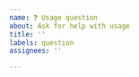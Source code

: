 ```yaml
---
name: ❓ Usage question
about: Ask for help with usage
title: ''
labels: question
assignees: ''

---
```


<!-- 
**Before you ask**

You may find your question has already been asked, please check the following places first:

- [Search in Github](https://github.com/search?q=repo%3Aelastic%2Feui+your%20question&type=issues) - your question may have been asked and answered in another issue.
- Check out our [docs](https://elastic.github.io/eui/#/), the answer to most questions can be found there.

**Key information**
- EUI version:
- React version:
- Build tool: (e.g. Webpack, Vite, Rollup, Next.js)

**Minimum reproducible sandbox**

If you're having an implementation usage issue and are asking for debugging help, please try to create a minimum reproducible sandbox (visit our [docs site](https://elastic.github.io/eui/) and click the CodeSandbox logo in the top-right corner).
-->
